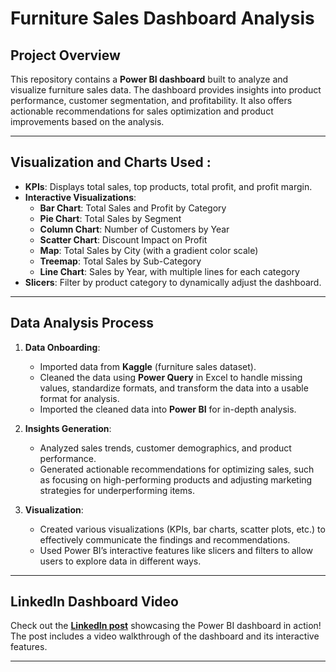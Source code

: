 # Furniture Sales Dashboard Analysis



## Project Overview

This repository contains a **Power BI dashboard** built to analyze and visualize furniture sales data. The dashboard provides insights into product performance, customer segmentation, and profitability. It also offers actionable recommendations for sales optimization and product improvements based on the analysis.

---

## Visualization and Charts Used :

- **KPIs**: Displays total sales, top products, total profit, and profit margin.
- **Interactive Visualizations**:
  - **Bar Chart**: Total Sales and Profit by Category
  - **Pie Chart**: Total Sales by Segment
  - **Column Chart**: Number of Customers by Year
  - **Scatter Chart**: Discount Impact on Profit
  - **Map**: Total Sales by City (with a gradient color scale)
  - **Treemap**: Total Sales by Sub-Category
  - **Line Chart**: Sales by Year, with multiple lines for each category
- **Slicers**: Filter by product category to dynamically adjust the dashboard.

---

## Data Analysis Process

1. **Data Onboarding**: 
   - Imported data from **Kaggle** (furniture sales dataset).
   - Cleaned the data using **Power Query** in Excel to handle missing values, standardize formats, and transform the data into a usable format for analysis.
   - Imported the cleaned data into **Power BI** for in-depth analysis.

2. **Insights Generation**: 
   - Analyzed sales trends, customer demographics, and product performance.
   - Generated actionable recommendations for optimizing sales, such as focusing on high-performing products and adjusting marketing strategies for underperforming items.

3. **Visualization**:
   - Created various visualizations (KPIs, bar charts, scatter plots, etc.) to effectively communicate the findings and recommendations.
   - Used Power BI’s interactive features like slicers and filters to allow users to explore data in different ways.

---

## LinkedIn Dashboard Video

Check out the **[LinkedIn post](your-link-here)** showcasing the Power BI dashboard in action! The post includes a video walkthrough of the dashboard and its interactive features.

---
